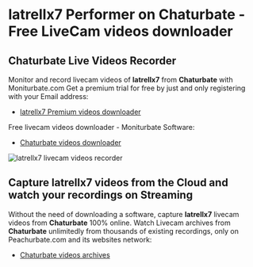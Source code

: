 # latrellx7 Performer on Chaturbate - Free LiveCam videos downloader

## Chaturbate Live Videos Recorder

Monitor and record livecam videos of **latrellx7** from **Chaturbate** with Moniturbate.com
Get a premium trial for free by just and only registering with your Email address:
* [latrellx7 Premium videos downloader](https://moniturbate.com/request-demo-licence-key.html)

Free livecam videos downloader - Moniturbate Software:
* [Chaturbate videos downloader](https://moniturbate.com/moniturbate-download-software.html)

![latrellx7 livecam videos recorder](https://peachurnet.com/templates/moniturbate-software.png)


## Capture latrellx7 videos from the Cloud and watch your recordings on Streaming

Without the need of downloading a software, capture **latrellx7** livecam videos from **Chaturbate** 100% online.
Watch Livecam archives from **Chaturbate** unlimitedly from thousands of existing recordings, only on Peachurbate.com and its websites network:
* [Chaturbate videos archives](https://peachurnet.com/)